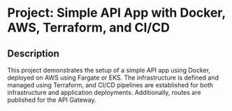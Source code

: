 # Project: Simple API App with Docker, AWS, Terraform, and CI/CD

## Description

This project demonstrates the setup of a simple API app using Docker, deployed on AWS using Fargate or EKS. The infrastructure is defined and managed using Terraform, and CI/CD pipelines are established for both infrastructure and application deployments. Additionally, routes are published for the API Gateway.
